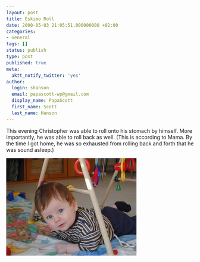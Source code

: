 ```yaml
---
layout: post
title: Eskimo Roll
date: 2000-05-03 21:05:51.000000000 +02:00
categories:
- General
tags: []
status: publish
type: post
published: true
meta:
  aktt_notify_twitter: 'yes'
author:
  login: shanson
  email: papascott-wp@gmail.com
  display_name: PapaScott
  first_name: Scott
  last_name: Hanson
---
```

<p>This evening Christopher was able to roll onto his stomach by himself. More importantly, he was able to roll back as well. (This is according to Mama. By the time I got home, he was so exhausted from rolling back and forth that he was sound asleep.)</p>
<p><img src="/wordpress/wp-content/uploads/2000/05/20000503015.jpg" height="262" width="350" border="0" alt="crh0503.jpg: " /></p>
